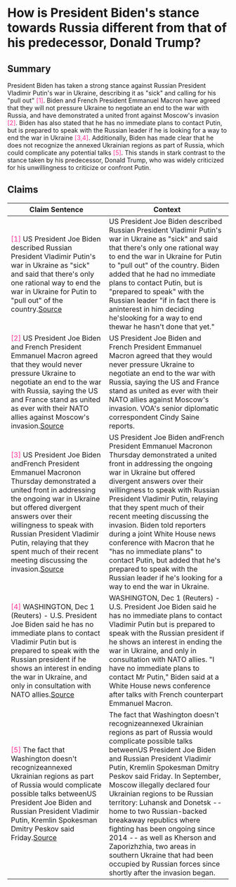 # How is President Biden's stance towards Russia different from that of his predecessor, Donald Trump?

## Summary
President Biden has taken a strong stance against Russian President Vladimir Putin's war in Ukraine, describing it as "sick" and calling for his "pull out" <font color=#FF3399>[1]</font>. Biden and French President Emmanuel Macron have agreed that they will not pressure Ukraine to negotiate an end to the war with Russia, and have demonstrated a united front against Moscow's invasion <font color=#FF3399>[2]</font>. Biden has also stated that he has no immediate plans to contact Putin, but is prepared to speak with the Russian leader if he is looking for a way to end the war in Ukraine <font color=#FF3399>[3,4]</font>. Additionally, Biden has made clear that he does not recognize the annexed Ukrainian regions as part of Russia, which could complicate any potential talks <font color=#FF3399>[5]</font>. This stands in stark contrast to the stance taken by his predecessor, Donald Trump, who was widely criticized for his unwillingness to criticize or confront Putin.

## Claims
| Claim Sentence | Context |
|---|---|
|<font color=#FF3399>[1]</font> US President Joe Biden described Russian President Vladimir Putin's war in Ukraine as "sick" and said that there's only one rational way to end the war in Ukraine for Putin to "pull out" of the country.<a href="https://www.cnn.com/europe/live-news/russia-ukraine-war-news-12-01-22/h_1afcfca3d8508076ab0eada482ed1206" target="_blank">Source</a>| US President Joe Biden described Russian President Vladimir Putin's war in Ukraine as "sick" and said that there's only one rational way to end the war in Ukraine for Putin to "pull out" of the country. Biden added that he had no immediate plans to contact Putin, but is "prepared to speak" with the Russian leader "if in fact there is aninterest in him deciding he'slooking for a way to end thewar he hasn't done that yet."|
|<font color=#FF3399>[2]</font> US President Joe Biden and French President Emmanuel Macron agreed that they would never pressure Ukraine to negotiate an end to the war with Russia, saying the US and France stand as united as ever with their NATO allies against Moscow's invasion.<a href="https://www.voanews.com/a/biden-and-macron-say-russia-must-leave-ukraine-for-war-to-end-/6859196.html" target="_blank">Source</a>| US President Joe Biden and French President Emmanuel Macron agreed that they would never pressure Ukraine to negotiate an end to the war with Russia, saying the US and France stand as united as ever with their NATO allies against Moscow's invasion. VOA's senior diplomatic correspondent Cindy Saine reports.|
|<font color=#FF3399>[3]</font> US President Joe Biden andFrench President Emmanuel Macronon Thursday demonstrated a united front in addressing the ongoing war in Ukraine but offered divergent answers over their willingness to speak with Russian President Vladimir Putin, relaying that they spent much of their recent meeting discussing the invasion.<a href="https://www.cnn.com/europe/live-news/russia-ukraine-war-news-12-01-22/h_e5100935b49d028450b37e2437d1be0f" target="_blank">Source</a>| US President Joe Biden andFrench President Emmanuel Macronon Thursday demonstrated a united front in addressing the ongoing war in Ukraine but offered divergent answers over their willingness to speak with Russian President Vladimir Putin, relaying that they spent much of their recent meeting discussing the invasion. Biden told reporters during a joint White House news conference with Macron that he "has no immediate plans" to contact Putin, but added that he's prepared to speak with the Russian leader if he's looking for a way to end the war in Ukraine.|
|<font color=#FF3399>[4]</font> WASHINGTON, Dec 1 (Reuters) - U.S. President Joe Biden said he has no immediate plans to contact Vladimir Putin but is prepared to speak with the Russian president if he shows an interest in ending the war in Ukraine, and only in consultation with NATO allies.<a href="https://www.reuters.com/world/europe/biden-says-he-has-no-plans-contact-putin-prepared-talk-about-ending-ukraine-war-2022-12-01/" target="_blank">Source</a>| WASHINGTON, Dec 1 (Reuters) - U.S. President Joe Biden said he has no immediate plans to contact Vladimir Putin but is prepared to speak with the Russian president if he shows an interest in ending the war in Ukraine, and only in consultation with NATO allies. "I have no immediate plans to contact Mr Putin," Biden said at a White House news conference after talks with French counterpart Emmanuel Macron.|
|<font color=#FF3399>[5]</font> The fact that Washington doesn't recognizeannexed Ukrainian regions as part of Russia would complicate possible talks betweenUS President Joe Biden and Russian President Vladimir Putin, Kremlin Spokesman Dmitry Peskov said Friday.<a href="https://www.cnn.com/europe/live-news/russia-ukraine-war-news-12-02-22/h_0d8bad7427b5e0e17a20d642d25862d8" target="_blank">Source</a>| The fact that Washington doesn't recognizeannexed Ukrainian regions as part of Russia would complicate possible talks betweenUS President Joe Biden and Russian President Vladimir Putin, Kremlin Spokesman Dmitry Peskov said Friday. In September, Moscow illegally declared four Ukrainian regions to be Russian territory: Luhansk and Donetsk -- home to two Russian-backed breakaway republics where fighting has been ongoing since 2014 -- as well as Kherson and Zaporizhzhia, two areas in southern Ukraine that had been occupied by Russian forces since shortly after the invasion began.|
